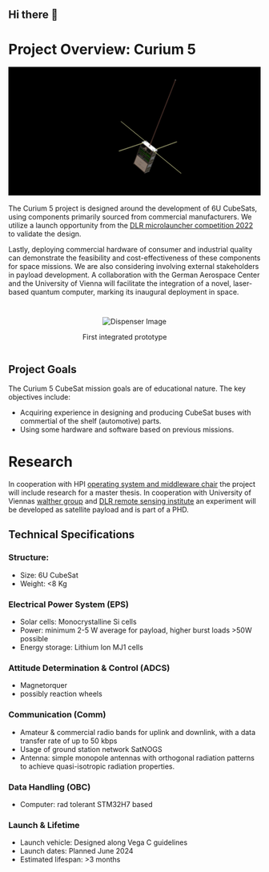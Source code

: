## Hi there 👋

<!--
🙋‍♀️ A short introduction - Building a 6U cubesat
🌈 Contribution guidelines - Contributers must be invited to the Organisation
👩‍💻 Useful resources - Docs are in the docs repository of the organisation - We use Obsidian for rendering
-->

# Project Overview: Curium 5

![Banner Image](https://raw.githubusercontent.com/Curium-Five/.github/main/profile/media/banner.png)

The Curium 5 project is designed around the development of 6U CubeSats, using components primarily sourced from commercial manufacturers. We utilize a launch opportunity from the [DLR microlauncher competition 2022](https://www.dlr.de/en/latest/news/2022/02/20220620_go-ahead-for-second-round-of-microlauncher-payload-competition) to validate the design.

Lastly, deploying commercial hardware of consumer and industrial quality can demonstrate the feasibility and cost-effectiveness of these components for space missions. We are also considering involving external stakeholders in payload development. A collaboration with the German Aerospace Center and the University of Vienna will facilitate the integration of a novel, laser-based quantum computer, marking its inaugural deployment in space.

<div style="display: flex; justify-content: space-evenly;">
   <figure>
  <figure>
    <img src="https://github.com/Curium-Five/.github/assets/4999364/a55bb013-2740-49e6-a685-60fcc72acb61" alt="Dispenser Image" width="400">
  </figure>
     <figcaption>First integrated prototype</figcaption>
  </figure>
</div>

## Project Goals

The Curium 5 CubeSat mission goals are of educational nature. The key objectives include:

- Acquiring experience in designing and producing CubeSat buses with commertial of the shelf (automotive) parts.
- Using some hardware and software based on previous missions.

# Research


In cooperation with HPI [operating system and middleware chair](https://osm.hpi.de) the project will include research for a master thesis.
In cooperation with University of Viennas [walther group](https://walther.quantum.at) and [DLR remote sensing institute](https://www.dlr.de/eoc/en/desktopdefault.aspx/tabid-5279/8913_read-16239/) an experiment will be developed as satellite payload and is part of a PHD. 

## Technical Specifications


### Structure:
- Size: 6U CubeSat
- Weight: <8 Kg

### Electrical Power System (EPS)
- Solar cells: Monocrystalline Si cells
- Power: minimum 2-5 W average for payload, higher burst loads >50W possible
- Energy storage: Lithium Ion MJ1 cells

### Attitude Determination & Control (ADCS)
- Magnetorquer
- possibly reaction wheels

### Communication (Comm)
- Amateur & commercial radio bands for uplink and downlink, with a data transfer rate of up to 50 kbps
- Usage of ground station network SatNOGS
- Antenna: simple monopole antennas with orthogonal radiation patterns to achieve quasi-isotropic radiation properties.

### Data Handling (OBC)
- Computer: rad tolerant STM32H7 based 

### Launch & Lifetime
- Launch vehicle: Designed along Vega C guidelines
- Launch dates: Planned June 2024
- Estimated lifespan: >3 months

